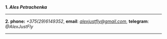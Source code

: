 **1. *Ales Petrachenka***
***
**2. phone:** *+375(29)6149352*, **email**: *alexjustfly@gmail.com*, **telegram**: *@AlexJustFly*
****
